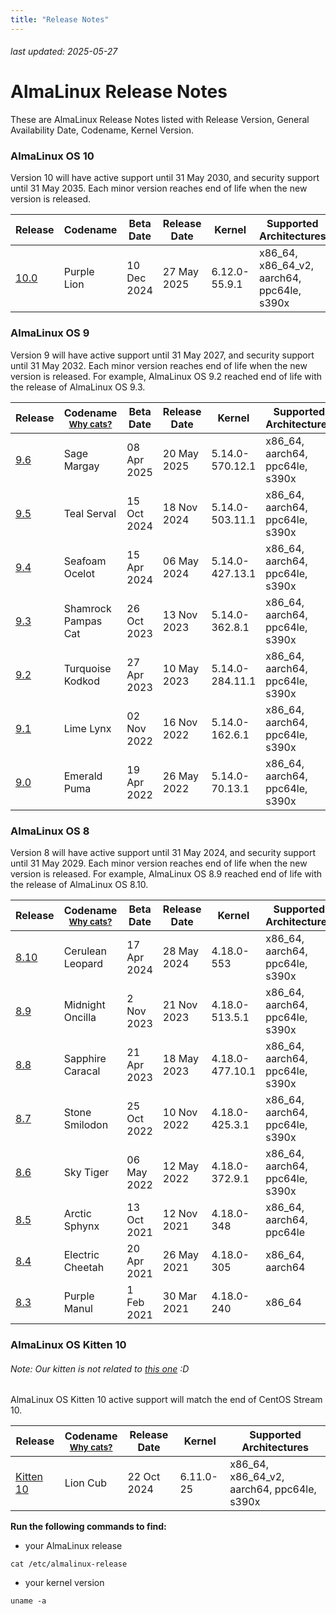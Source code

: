 ```yaml
---
title: "Release Notes"
---
```


###### last updated: 2025-05-27

# AlmaLinux Release Notes

These are AlmaLinux Release Notes listed with Release Version, General Availability Date, Codename, Kernel Version.

### AlmaLinux OS 10

Version 10 will have active support until 31 May 2030, and security support until 31 May 2035. Each minor version reaches end of life when the new version is released.

| Release | Codename | Beta Date | Release Date | Kernel | Supported Architectures |
|---|---|---|---|---|---|
| [10.0](/release-notes/10.0) | Purple Lion | 10 Dec 2024 | 27 May 2025 |  6.12.0-55.9.1 | x86_64, x86_64_v2, aarch64, ppc64le, s390x |

### AlmaLinux OS 9

Version 9 will have active support until 31 May 2027, and security support until 31 May 2032. Each minor version reaches end of life when the new version is released. For example, AlmaLinux OS 9.2 reached end of life with the release of AlmaLinux OS 9.3.

| Release | Codename <br /> <small>[Why cats?](/FAQ.html#why-does-the-almalinux-codename-include-cats)</small> | Beta Date | Release Date | Kernel | Supported Architectures |
|---|---|---|---|---|---|
| [9.6](/release-notes/9.6) | Sage Margay | 08 Apr 2025 | 20 May 2025| 5.14.0-570.12.1 | x86_64, aarch64, ppc64le, s390x |
| [9.5](/release-notes/9.5) | Teal Serval | 15 Oct 2024 | 18 Nov 2024 | 5.14.0-503.11.1 | x86_64, aarch64, ppc64le, s390x |
| [9.4](/release-notes/9.4) | Seafoam Ocelot | 15 Apr 2024 | 06 May 2024 | 5.14.0-427.13.1 | x86_64, aarch64, ppc64le, s390x |
| [9.3](/release-notes/9.3)| Shamrock Pampas Cat | 26 Oct 2023 | 13 Nov 2023 | 5.14.0-362.8.1 | x86_64, aarch64, ppc64le, s390x |
| [9.2](/release-notes/9.2) | Turquoise Kodkod | 27 Apr 2023 | 10 May 2023 | 5.14.0-284.11.1 | x86_64, aarch64, ppc64le, s390x |
| [9.1](/release-notes/9.1) | Lime Lynx | 02 Nov 2022 | 16 Nov 2022 | 5.14.0-162.6.1 | x86_64, aarch64, ppc64le, s390x |
| [9.0](/release-notes/9.0) | Emerald Puma | 19 Apr 2022 | 26 May 2022 | 5.14.0-70.13.1 | x86_64, aarch64, ppc64le, s390x  |

### AlmaLinux OS 8

Version 8 will have active support until 31 May 2024, and security support until 31 May 2029. Each minor version reaches end of life when the new version is released. For example, AlmaLinux OS 8.9 reached end of life with the release of AlmaLinux OS 8.10.

| Release | Codename <br /> <small>[Why cats?](/FAQ.html#why-does-the-almalinux-codename-include-cats)</small> | Beta Date | Release Date | Kernel | Supported Architectures |
|---|---|---|---|---|---|
| [8.10](/release-notes/8.10) | Cerulean Leopard | 17 Apr 2024 | 28 May 2024 | 4.18.0-553 | x86_64, aarch64, ppc64le, s390x |
| [8.9](/release-notes/8.9) | Midnight Oncilla | 2 Nov 2023 | 21 Nov 2023 | 4.18.0-513.5.1 | x86_64, aarch64, ppc64le, s390x |
| [8.8](/release-notes/8.8) | Sapphire Caracal | 21 Apr 2023 | 18 May 2023 | 4.18.0-477.10.1 | x86_64, aarch64, ppc64le, s390x |
| [8.7](/release-notes/8.7) | Stone Smilodon | 25 Oct 2022 | 10 Nov 2022 | 4.18.0-425.3.1 | x86_64, aarch64, ppc64le, s390x |
| [8.6](/release-notes/8.6) | Sky Tiger | 06 May 2022 | 12 May 2022 | 4.18.0-372.9.1 | x86_64, aarch64, ppc64le, s390x |
| [8.5](/release-notes/8.5) | Arctic Sphynx | 13 Oct 2021 | 12 Nov 2021 | 4.18.0-348 | x86_64, aarch64, ppc64le |
| [8.4](/release-notes/8.4) | Electric Cheetah | 20 Apr 2021 | 26 May 2021 | 4.18.0-305 | x86_64, aarch64 |
| [8.3](/release-notes/8.3) | Purple Manul | 1 Feb 2021 | 30 Mar 2021 | 4.18.0-240 | x86_64 |

### AlmaLinux OS Kitten 10
###### Note: Our kitten is not related to [this one](https://www.sandia.gov/ccr/software/kitten-lightweight-kernel/) :D

AlmaLinux OS Kitten 10 active support will match the end of CentOS Stream 10.

| Release | Codename <br /> <small>[Why cats?](/FAQ.html#why-does-the-almalinux-codename-include-cats)</small> | Release Date | Kernel | Supported Architectures |
|---|---|---|---|---|
| [Kitten 10](/release-notes/kitten-10) | Lion Cub | 22 Oct 2024 | 6.11.0-25 | x86_64, x86_64_v2, aarch64, ppc64le, s390x |


**Run the following commands to find:**
* your AlmaLinux release

```
cat /etc/almalinux-release
```

* your kernel version

```
uname -a
```
